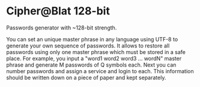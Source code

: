 # Cipher@Blat 128-bit

Passwords generator with ~128-bit strength.

You can set an unique master phrase in any language using UTF-8 to generate your own sequence of passwords. It allows to restore all passwords using only one master phrase which must be stored in a safe place. For example, you input a "word1 word2 word3 ... wordN" master phrase and generate M passwords of Q symbols each. Next you can number passwords and assign a service and login to each. This information should be written down on a piece of paper and kept separately.

